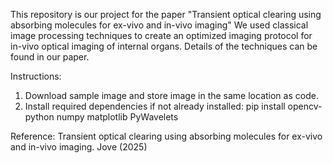This repository is our project for the paper "Transient optical clearing using absorbing molecules for ex-vivo and in-vivo imaging"
We used classical image processing techniques to create an optimized imaging protocol for in-vivo optical imaging of internal organs. Details of the techniques can be found in our paper.

Instructions:
1. Download sample image and store image in the same location as code.
2. Install required dependencies if not already installed:
   pip install opencv-python numpy matplotlib PyWavelets 

Reference: Transient optical clearing using absorbing molecules for ex-vivo and in-vivo imaging. Jove (2025)
